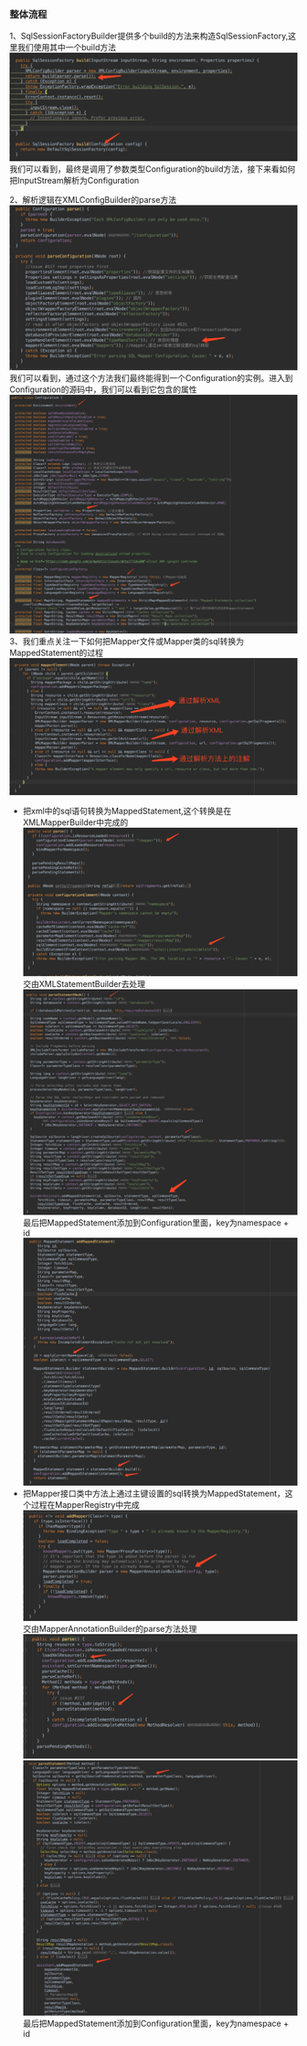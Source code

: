 ### 整体流程
1、SqlSessionFactoryBuilder提供多个build的方法来构造SqlSessionFactory,这里我们使用其中一个build方法  
![avatar](image/sf/源码1.png)
我们可以看到，最终是调用了参数类型Configuration的build方法，接下来看如何把InputStream解析为Configuration  

2、解析逻辑在XMLConfigBuilder的parse方法  
![avatar](image/sf/源码2.png)
我们可以看到，通过这个方法我们最终能得到一个Configuration的实例。进入到Configuration的源码中，我们可以看到它包含的属性
![avatar](image/sf/源码3.png)
3、我们重点关注一下如何把Mapper文件或Mapper类的sql转换为MappedStatement的过程
![avatar](image/sf/源码4.png)
- 把xml中的sql语句转换为MappedStatement,这个转换是在XMLMapperBuilder中完成的  
![avatar](image/sf/源码5.png)
交由XMLStatementBuilder去处理  
![avatar](image/sf/源码6.png)
最后把MappedStatement添加到Configuration里面，key为namespace + id  
![avatar](image/sf/源码7.png)
- 把Mapper接口类中方法上通过主键设置的sql转换为MappedStatement，这个过程在MapperRegistry中完成
![avatar](image/sf/源码8.png)
交由MapperAnnotationBuilder的parse方法处理  
![avatar](image/sf/源码9.png)
![avatar](image/sf/源码10.png)
最后把MappedStatement添加到Configuration里面，key为namespace + id  



